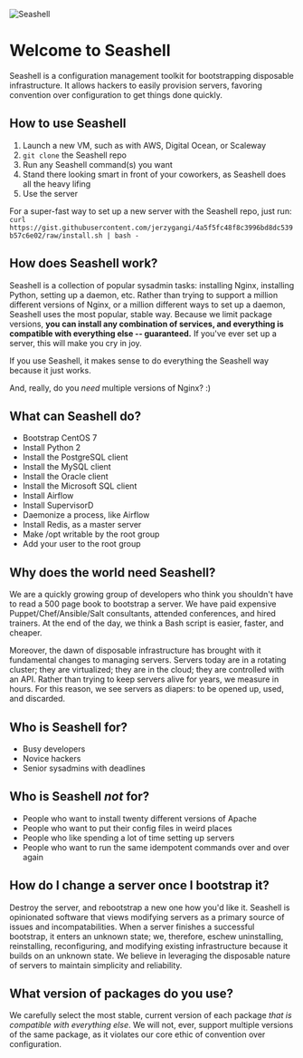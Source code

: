 ![Seashell](./artwork/logo_rendered.png)

# Welcome to Seashell
Seashell is a configuration management toolkit for bootstrapping disposable infrastructure. It allows hackers to easily provision servers, favoring convention over configuration to get things done quickly.

## How to use Seashell
1. Launch a new VM, such as with AWS, Digital Ocean, or Scaleway
2. `git clone` the Seashell repo
3. Run any Seashell command(s) you want
4. Stand there looking smart in front of your coworkers, as Seashell does all the heavy lifing
5. Use the server

For a super-fast way to set up a new server with the Seashell repo, just run:
`curl https://gist.githubusercontent.com/jerzygangi/4a5f5fc48f8c3996bd8dc539b57c6e02/raw/install.sh | bash -`

## How does Seashell work?
Seashell is a collection of popular sysadmin tasks: installing Nginx, installing Python, setting up a daemon, etc. Rather than trying to support a million different versions of Nginx, or a million different ways to set up a daemon, Seashell uses the most popular, stable way. Because we limit package versions, **you can install any combination of services, and everything is compatible with everything else -- guaranteed.** If you've ever set up a server, this will make you cry in joy.

If you use Seashell, it makes sense to do everything the Seashell way because it just works.

And, really, do you *need* multiple versions of Nginx? :)

## What can Seashell do?
- Bootstrap CentOS 7
- Install Python 2
- Install the PostgreSQL client
- Install the MySQL client
- Install the Oracle client
- Install the Microsoft SQL client
- Install Airflow
- Install SupervisorD
- Daemonize a process, like Airflow
- Install Redis, as a master server
- Make /opt writable by the root group
- Add your user to the root group

## Why does the world need Seashell?
We are a quickly growing group of developers who think you shouldn't have to read a 500 page book to bootstrap a server. We have paid expensive Puppet/Chef/Ansible/Salt consultants, attended conferences, and hired trainers. At the end of the day, we think a Bash script is easier, faster, and cheaper.

Moreover, the dawn of disposable infrastructure has brought with it fundamental changes to managing servers. Servers today are in a rotating cluster; they are virtualized; they are in the cloud; they are controlled with an API. Rather than trying to keep servers alive for years, we measure in hours. For this reason, we see servers as diapers: to be opened up, used, and discarded.

## Who is Seashell for?
- Busy developers
- Novice hackers
- Senior sysadmins with deadlines

## Who is Seashell *not* for?
- People who want to install twenty different versions of Apache
- People who want to put their config files in weird places
- People who like spending a lot of time setting up servers
- People who want to run the same idempotent commands over and over again

## How do I change a server once I bootstrap it?
Destroy the server, and rebootstrap a new one how you'd like it. Seashell is opinionated software that views modifying servers as a primary source of issues and incompatabilities. When a server finishes a successful bootstrap, it enters an unknown state; we, therefore, eschew uninstalling, reinstalling, reconfiguring, and modifying existing infrastructure because it builds on an unknown state. We believe in leveraging the disposable nature of servers to maintain simplicity and reliability.

## What version of packages do you use?
We carefully select the most stable, current version of each package *that is compatible with everything else*. We will not, ever, support multiple versions of the same package, as it violates our core ethic of convention over configuration.

